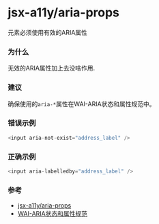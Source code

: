 # jsx-a11y/aria-props

元素必须使用有效的ARIA属性

### 为什么

无效的ARIA属性加上去没啥作用.

### 建议

确保使用的`aria-*`属性在WAI-ARIA状态和属性规范中。

### 错误示例

```js
<input aria-not-exist="address_label" />
```

### 正确示例

```js
<input aria-labelledby="address_label" />
```

### 参考

- [jsx-a11y/aria-props](https://github.com/jsx-eslint/eslint-plugin-jsx-a11y/blob/master/docs/rules/aria-props.md)
- [WAI-ARIA状态和属性规范](https://www.w3.org/WAI/PF/aria-1.1/states_and_properties)
